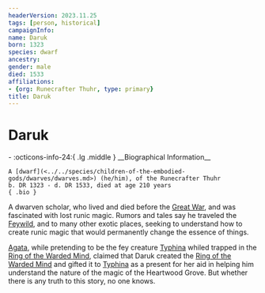 ```yaml
---
headerVersion: 2023.11.25
tags: [person, historical]
campaignInfo:
name: Daruk
born: 1323
species: dwarf
ancestry:
gender: male
died: 1533
affiliations:
- {org: Runecrafter Thuhr, type: primary}
title: Daruk
---
```

# Daruk
<div class="grid cards ext-narrow-margin ext-one-column" markdown>
- :octicons-info-24:{ .lg .middle } __Biographical Information__

    A [dwarf](<../../species/children-of-the-embodied-gods/dwarves/dwarves.md>) (he/him), of the Runecrafter Thuhr  
    b. DR 1323 - d. DR 1533, died at age 210 years  
    { .bio }

</div>


A dwarven scholar, who lived and died before the [Great War](<../../events/1500s/great-war.md>), and was fascinated with lost runic magic. Rumors and tales say he traveled the [Feywild](<../../cosmology/multiverse/echo-realms/feywild/feywild.md>), and to many other exotic places, seeking to understand how to create runic magic that would permanently change the essence of things. 


[Agata](<../fey/agata.md>), while pretending to be the fey creature [Typhina](<../fey/typhina.md>) whiled trapped in the [Ring of the Warded Mind](<../../campaigns/dunmari-frontier/treasure/treasure-from-agata/ring-of-the-warded-mind.md>), claimed that Daruk created the [Ring of the Warded Mind](<../../campaigns/dunmari-frontier/treasure/treasure-from-agata/ring-of-the-warded-mind.md>) and gifted it to [Typhina](<../fey/typhina.md>) as a present for her aid in helping him understand the nature of the magic of the Heartwood Grove. But whether there is any truth to this story, no one knows. 


